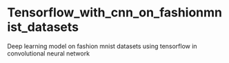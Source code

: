 # Tensorflow_with_cnn_on_fashionmnist_datasets
Deep learning model on fashion mnist datasets using tensorflow in convolutional neural network
